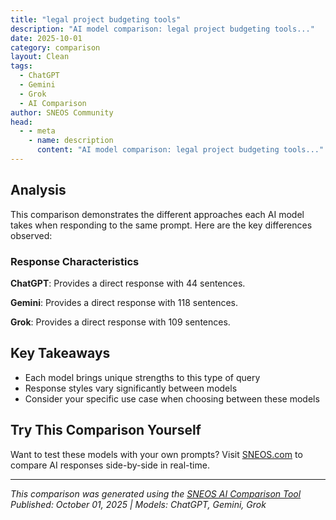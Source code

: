 ```yaml
---
title: "legal project budgeting tools"
description: "AI model comparison: legal project budgeting tools..."
date: 2025-10-01
category: comparison
layout: Clean
tags:
  - ChatGPT
  - Gemini
  - Grok
  - AI Comparison
author: SNEOS Community
head:
  - - meta
    - name: description
      content: "AI model comparison: legal project budgeting tools..."
---
```


<ChatComparison
  title="legal project budgeting tools"
  prompt="legal project budgeting tools"
  :responses='{"ChatGPT": "Certainly! Here are some popular legal project budgeting tools that can help law firms and legal departments manage costs, allocate resources, and track expenses effectively:\n\n### 1. **Legal Tracker (by Thomson Reuters)**\n- Comprehensive legal matter management and budgeting tool.\n- Allows for creating, managing, and tracking legal budgets.\n- Integration with matter management and invoicing.\n- Detailed reporting and analytics features.\n\n### 2. **Alliance (by Mitratech)**\n- A full legal operations platform with budgeting and matter management.\n- Enables legal teams to plan budgets, allocate funds, and monitor spending.\n- Supports what-if scenario planning and financial forecasting.\n- Integrates with e-billing and invoice management.\n\n### 3. **CounselLink (by LexisNexis)**\n- Offers legal matter management with budgeting and spend management.\n- Provides real-time budget tracking against invoices.\n- Helps with forecasting and approval workflows.\n- Robust analytics and reporting functionalities.\n\n### 4. **SimpleLegal**\n- Legal operations software with strong budgeting and spend management features.\n- Facilitates legal project budgeting with easy adjustments.\n- Allows for tracking expenditures and managing outside counsel spend.\n- Dashboard views for real-time budget status.\n\n### 5. **Scopius**\n- Legal matter management platform focusing on spend and budget management.\n- Enables creation of detailed project budgets.\n- Real-time tracking of budget vs. actual spend.\n- Integrates with e-billing systems.\n\n### 6. **Apperio**\n- Legal spend and matter management platform.\n- Provides budgeting tools along with spend transparency.\n- Real-time updates on budget utilization.\n- Visual analytics for budget performance.\n\n### 7. **Microsoft Excel / Google Sheets (with Templates)**\n- Flexible and cost-effective solution if integrated with legal project management practices.\n- Numerous legal budgeting templates available online.\n- Useful for small teams or firms without dedicated budgeting software.\n\n---\n\n### Choosing the Right Tool\nWhen selecting a legal project budgeting tool, consider:\n- Integration with your existing matter management and billing systems.\n- Ease of use and adaptability to your workflow.\n- Reporting and analytics capabilities.\n- Support for compliance and audit requirements.\n- Scalability and pricing to fit your firm or organization\u0027s size.\n\nIf you want recommendations tailored to your specific needs (e.g., firm size, types of legal matters, budget), feel free to provide more details!", "Gemini": "Okay, let\u0027s break down legal project budgeting tools. These tools help law firms, legal departments, and other legal service providers estimate, track, and manage the costs associated with specific legal matters. They are essential for profitability, client communication, and efficient resource allocation.\n\nHere\u0027s a breakdown of the types of tools available and key considerations:\n\n**I. Types of Legal Project Budgeting Tools:**\n\n* **Spreadsheet-Based Tools:**\n\n * **Description:** The simplest approach, often using programs like Microsoft Excel or Google Sheets. You create your own templates for tracking time, expenses, and overall progress.\n * **Pros:**\n * Low cost (often free if you already have the software).\n * Customizable.\n * Easy to learn the basics.\n * **Cons:**\n * Manual data entry can be time-consuming and prone to errors.\n * Limited reporting and analytics capabilities.\n * Difficult to scale for large projects or multiple users.\n * Lack of integration with other legal software (timekeeping, billing, etc.).\n * **Example:** A basic Excel template with columns for task, estimated hours, actual hours, hourly rate, estimated cost, actual cost, variance, and notes.\n\n* **Specialized Legal Project Management (LPM) Software:**\n\n * **Description:** Software designed specifically for managing legal matters, including budgeting, task management, document management, time tracking, billing, and reporting.\n * **Pros:**\n * Improved accuracy and efficiency compared to spreadsheets.\n * Centralized data storage and access.\n * Enhanced reporting and analytics (e.g., budget vs. actual, cost overruns, task completion rates).\n * Collaboration features for teams.\n * Integration with other legal software (timekeeping, billing, CRM, etc.).\n * Often includes pre-built templates and workflows specific to legal matters.\n * **Cons:**\n * Higher cost than spreadsheets.\n * Can require training and implementation time.\n * Features may be overkill for very small or simple projects.\n * **Examples:**\n * **Clio Manage:** A popular cloud-based practice management software with robust project management and budgeting features.\n * **MyCase:** Another well-regarded practice management platform with LPM capabilities.\n * **PracticePanther:** Offers similar features to Clio and MyCase, focusing on automation and streamlining workflows.\n * **CosmoLex:** A cloud-based solution designed for law firms, offering integrated time tracking, billing, accounting, and project management.\n * **AbacusLaw:** A more traditional, on-premise practice management system with LPM modules.\n * **Thomson Reuters 3E:** (High end). A powerful enterprise-level system for larger law firms and legal departments.\n * **Intapp:** (High end). Another sophisticated enterprise platform for law firm management, with advanced budgeting and pricing tools.\n\n* **Dedicated Budgeting and Forecasting Software (General Purpose, Adaptable to Legal):**\n\n * **Description:** Software primarily designed for financial planning, budgeting, and forecasting across various industries. While not specifically built for legal, they can be adapted to manage legal project budgets.\n * **Pros:**\n * Strong financial modeling and analysis capabilities.\n * Sophisticated forecasting tools.\n * Integration with accounting software.\n * **Cons:**\n * May require significant customization to fit the specific needs of legal project budgeting.\n * Less likely to have legal-specific features (e.g., task codes, legal billing formats).\n * May not integrate as seamlessly with legal-specific software.\n * **Examples:**\n * **Adaptive Insights (Workday Adaptive Planning):** A cloud-based planning platform for budgeting, forecasting, and reporting.\n * **Vena:** Another cloud-based financial planning and analysis (FP\u0026A) solution.\n * **Planful (formerly Host Analytics):** A cloud FP\u0026A platform with budgeting, forecasting, and reporting capabilities.\n * **Prophix:** A corporate performance management (CPM) platform with budgeting and forecasting features.\n\n* **Legal-Specific Budgeting/Pricing Add-ons or Modules:**\n\n * **Description:** These are often add-ons to existing legal practice management systems or standalone solutions designed to help with more sophisticated legal pricing strategies and budget development. They focus on data analysis and creating more accurate and competitive pricing models.\n * **Pros:**\n * Tailored for legal pricing and budgeting.\n * Can help develop alternative fee arrangements (AFAs).\n * May incorporate data from past projects to improve future budget accuracy.\n * **Cons:**\n * Can be expensive.\n * May require significant data input and analysis.\n * **Examples:**\n * **Prosperoware Umbria:** (A pricing and LPM platform).\n\n**II. Key Features to Look For in Legal Project Budgeting Tools:**\n\nWhen evaluating tools, consider these features:\n\n* **Budget Creation \u0026 Estimation:**\n * Task-based budgeting: Ability to break down projects into tasks and assign budgets to each.\n * Time estimation: Tools for estimating the time required for each task.\n * Hourly rate management: Support for different hourly rates for different personnel.\n * Expense tracking: Ability to track and budget for expenses (e.g., travel, filing fees, expert witness fees).\n * Template creation: Ability to create templates for common types of legal matters.\n * Integration with timekeeping software: Automatically pull in time entries to track against the budget.\n\n* **Budget Tracking \u0026 Management:**\n * Real-time budget vs. actual reporting: Track progress against the budget in real-time.\n * Variance analysis: Identify and analyze deviations from the budget.\n * Alerting: Receive alerts when a project is approaching or exceeding its budget.\n * Change management: Tools for managing budget changes and tracking the impact on the overall project.\n\n* **Reporting \u0026 Analytics:**\n * Customizable reports: Create reports that meet your specific needs.\n * Key performance indicators (KPIs): Track key metrics related to project performance (e.g., profitability, efficiency).\n * Data visualization: Use charts and graphs to visualize project data.\n * Trend analysis: Identify trends in project costs and performance over time.\n\n* **Collaboration \u0026 Communication:**\n * Task assignment and tracking: Assign tasks to team members and track their progress.\n * Communication features: Built-in communication tools for project teams.\n * Client portals: Allow clients to access project information, including budgets and progress reports.\n\n* **Integration:**\n * Integration with timekeeping software: Crucial for accurate budget tracking.\n * Integration with billing software: Streamline the billing process.\n * Integration with accounting software: Manage project finances.\n * Integration with CRM: Track client relationships and project profitability.\n * Integration with document management systems.\n\n* **Other Considerations:**\n * **Ease of use:** The software should be intuitive and easy to learn.\n * **Scalability:** The software should be able to scale as your firm grows.\n * **Security:** The software should be secure and protect sensitive client data.\n * **Customer support:** Good customer support is essential for resolving issues and getting the most out of the software.\n * **Mobile access:** Mobile apps can be helpful for tracking time and expenses on the go.\n * **Cloud-based vs. On-premise:** Cloud-based solutions offer greater flexibility and accessibility, while on-premise solutions may be preferred for security reasons.\n\n**III. How to Choose the Right Tool:**\n\n1. **Define Your Needs:** What are your specific budgeting and project management challenges? What features are most important to you?\n2. **Consider Your Budget:** How much can you afford to spend on a legal project budgeting tool?\n3. **Evaluate Different Options:** Research different tools and compare their features, pricing, and ease of use.\n4. **Request Demos:** Most software vendors offer free demos or trials.\n5. **Get User Feedback:** Read online reviews and talk to other legal professionals who use the tools you are considering.\n6. **Start Small:** If you are unsure, start with a simpler tool or a free trial before investing in a more expensive solution.\n\n**IV. Examples of how tools might be used**\n\n* **Small Firm (1-5 attorneys):** Might start with a spreadsheet for simple cases and gradually move to a legal practice management system like Clio or MyCase as their practice grows.\n* **Mid-Sized Firm (5-20 attorneys):** Would likely use a legal practice management system with robust LPM features to manage multiple projects and teams.\n* **Large Firm (20\u002B attorneys):** May need a more sophisticated enterprise-level system like Thomson Reuters 3E or Intapp, potentially supplemented by dedicated pricing and budgeting modules.\n* **Corporate Legal Department:** Might adapt a general purpose budgeting software, alongside their legal e-billing system.\n\n**In Summary:**\n\nChoosing the right legal project budgeting tool depends on the size of your practice, the complexity of your cases, and your budget. By carefully evaluating your needs and considering the features of different tools, you can find a solution that will help you improve profitability, efficiency, and client satisfaction. Don\u0027t be afraid to start small and scale up as your needs evolve. Good luck!\n", "Grok": "Legal project budgeting tools are essential for law firms, in-house legal teams, and other legal professionals to manage costs, allocate resources, and track expenses associated with legal matters. These tools help ensure that projects stay within budget, improve transparency with clients, and enhance overall efficiency. Below are some commonly used legal project budgeting tools and software, along with their features and benefits:\n\n### 1. Clio Manage\n - **Purpose**: A cloud-based legal practice management software with budgeting and billing capabilities.\n - **Key Features**:\n - Track time and expenses against budgeted amounts.\n - Generate detailed financial reports.\n - Set budget thresholds and receive alerts when nearing limits.\n - Integrates with accounting software like QuickBooks and Xero.\n - **Best For**: Small to medium-sized law firms looking for an all-in-one solution.\n - **Website**: [Clio](https://www.clio.com/)\n\n### 2. PracticePanther\n - **Purpose**: A legal practice management tool that includes budgeting and financial tracking.\n - **Key Features**:\n - Customizable budget tracking for individual cases or clients.\n - Expense and time tracking integration.\n - Automated invoicing and payment tracking.\n - Real-time financial dashboards.\n - **Best For**: Firms that want user-friendly budgeting along with case management.\n - **Website**: [PracticePanther](https://www.practicepanther.com/)\n\n### 3. MyCase\n - **Purpose**: A legal case management software with built-in budgeting and billing tools.\n - **Key Features**:\n - Track billable hours and expenses against budgets.\n - Client-specific financial reporting.\n - Automated notifications for budget overruns.\n - Integrates with accounting software.\n - **Best For**: Small to medium firms focused on client communication and budgeting.\n - **Website**: [MyCase](https://www.mycase.com/)\n\n### 4. TimeSolv\n - **Purpose**: A time tracking and billing software tailored for legal professionals.\n - **Key Features**:\n - Budget creation and tracking for projects or clients.\n - Real-time expense monitoring.\n - Customizable reports for budget analysis.\n - Supports alternative fee arrangements (e.g., fixed fees, contingency).\n - **Best For**: Firms looking for flexible billing and budgeting options.\n - **Website**: [TimeSolv](https://www.timesolv.com/)\n\n### 5. Bill4Time\n - **Purpose**: A time tracking and billing solution with budgeting capabilities for legal projects.\n - **Key Features**:\n - Set budgets for individual matters or clients.\n - Track expenses and hours in real time.\n - Alerts for budget overruns.\n - Detailed financial reporting tools.\n - **Best For**: Solo practitioners and small firms needing affordable budgeting tools.\n - **Website**: [Bill4Time](https://www.bill4time.com/)\n\n### 6. LegalTrek\n - **Purpose**: A legal project management tool focused on budgeting and workflow optimization.\n - **Key Features**:\n - Budget tracking for fixed-fee and hourly matters.\n - Real-time financial insights and analytics.\n - Task management tied to budgeting.\n - Customizable reporting.\n - **Best For**: Firms that need project management paired with budgeting.\n - **Website**: [LegalTrek](https://legaltrek.com/)\n\n### 7. Actionstep\n - **Purpose**: A comprehensive legal practice management software with budgeting features.\n - **Key Features**:\n - Set and monitor budgets for cases or clients.\n - Track time and expenses against budget limits.\n - Workflow automation to improve efficiency.\n - Financial reporting and forecasting tools.\n - **Best For**: Mid-sized firms looking for scalability and customization.\n - **Website**: [Actionstep](https://www.actionstep.com/)\n\n### 8. CosmoLex\n - **Purpose**: A cloud-based legal practice management tool with integrated accounting and budgeting.\n - **Key Features**:\n - Built-in accounting to track budgets without third-party software.\n - Budget monitoring for individual matters.\n - Expense tracking and profitability analysis.\n - Trust accounting compliance.\n - **Best For**: Firms that want an all-in-one solution for budgeting and accounting.\n - **Website**: [CosmoLex](https://www.cosmolex.com/)\n\n### 9. Microsoft Excel (Custom Budgeting Templates)\n - **Purpose**: A traditional and customizable tool for creating legal project budgets.\n - **Key Features**:\n - Fully customizable templates for tracking costs, hours, and expenses.\n - Can be used for simple or complex budgeting needs.\n - Easily shareable with clients or team members.\n - **Best For**: Solo practitioners or small teams with basic budgeting needs.\n - **Note**: While not specifically designed for legal projects, Excel is widely used due to its flexibility and accessibility. Free or paid templates can be found online for legal budgeting.\n\n### 10. Budgetrac (Legal-Specific Financial Software)\n - **Purpose**: A financial management tool for legal departments and law firms.\n - **Key Features**:\n - Advanced budgeting and forecasting for legal matters.\n - Integration with billing and accounting systems.\n - Customizable to different practice areas or case types.\n - Real-time budget tracking and reporting.\n - **Best For**: Larger firms or corporate legal departments with complex budgeting needs.\n - **Website**: [Budgetrac](https://www.budgetrac.com/)\n\n### Key Considerations When Choosing a Tool:\n- **Scalability**: Ensure the tool can grow with your firm or team size.\n- **Integration**: Look for compatibility with existing software (e.g., accounting or case management tools).\n- **Ease of Use**: Choose a tool with an intuitive interface to minimize training time.\n- **Cost**: Evaluate pricing plans (subscription-based vs. one-time purchase) and ensure they fit your budget.\n- **Client Needs**: Some tools offer client portals for transparency in budgeting and billing.\n- **Compliance**: Ensure the tool meets data security and legal compliance standards (e.g., GDPR, HIPAA).\n\n### Additional Tips for Legal Project Budgeting:\n- **Scope Definition**: Clearly define the scope of the project to avoid budget overruns.\n- **Regular Monitoring**: Use tools to track expenses and hours in real time.\n- **Client Communication**: Keep clients informed about budget status to build trust.\n- **Historical Data**: Leverage past project data to create more accurate budgets.\n\nBy selecting the right budgeting tool and implementing best practices, legal professionals can improve financial management and deliver better value to clients. If you\u0027re looking for a specific recommendation, let me know your firm size, budget, or specific needs, and I can narrow down the options!"}' 
  published-date="21:21"
/>

## Analysis

This comparison demonstrates the different approaches each AI model takes when responding to the same prompt. Here are the key differences observed:

### Response Characteristics

**ChatGPT**: Provides a direct response with 44 sentences. 

**Gemini**: Provides a direct response with 118 sentences. 

**Grok**: Provides a direct response with 109 sentences. 

## Key Takeaways

- Each model brings unique strengths to this type of query
- Response styles vary significantly between models
- Consider your specific use case when choosing between these models

## Try This Comparison Yourself

Want to test these models with your own prompts? Visit [SNEOS.com](https://sneos.com) to compare AI responses side-by-side in real-time.

---

*This comparison was generated using the [SNEOS AI Comparison Tool](https://sneos.com)*
*Published: October 01, 2025 | Models: ChatGPT, Gemini, Grok*
